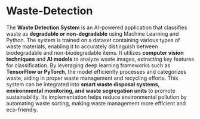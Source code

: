 # Waste-Detection

The **Waste Detection System** is an AI-powered application that classifies waste as **degradable or non-degradable** using Machine Learning and Python. The system is trained on a dataset containing various types of waste materials, enabling it to accurately distinguish between biodegradable and non-biodegradable items. It utilizes **computer vision techniques** and **AI models** to analyze waste images, extracting key features for classification. By leveraging deep learning frameworks such as **TensorFlow or PyTorch**, the model efficiently processes and categorizes waste, aiding in proper waste management and recycling efforts. This system can be integrated into **smart waste disposal systems, environmental monitoring, and waste segregation units** to promote sustainability. Its implementation helps reduce environmental pollution by automating waste sorting, making waste management more efficient and eco-friendly.
